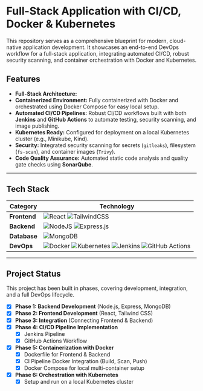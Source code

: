# Full-Stack Application with CI/CD, Docker & Kubernetes

This repository serves as a comprehensive blueprint for modern, cloud-native application development. It showcases an end-to-end DevOps workflow for a full-stack application, integrating automated CI/CD, robust security scanning, and container orchestration with Docker and Kubernetes.

## Features

-   **Full-Stack Architecture:**
-   **Containerized Environment:** Fully containerized with Docker and orchestrated using Docker Compose for easy local setup.
-   **Automated CI/CD Pipelines:** Robust CI/CD workflows built with both **Jenkins** and **GitHub Actions** to automate testing, security scanning, and image publishing.
-   **Kubernetes Ready:** Configured for deployment on a local Kubernetes cluster (e.g., Minikube, Kind).
-   **Security:** Integrated security scanning for secrets (`gitleaks`), filesystem (`fs-scan`), and container images (`Trivy`).
-   **Code Quality Assurance:** Automated static code analysis and quality gate checks using **SonarQube**.

---

## Tech Stack

| Category      | Technology                                                                                                                              |
| ------------- | --------------------------------------------------------------------------------------------------------------------------------------- |
| **Frontend** | ![React](https://img.shields.io/badge/react-%2320232a.svg?style=for-the-badge&logo=react&logoColor=%2361DAFB) ![TailwindCSS](https://img.shields.io/badge/tailwindcss-%2338B2AC.svg?style=for-the-badge&logo=tailwind-css&logoColor=white) |
| **Backend** | ![NodeJS](https://img.shields.io/badge/node.js-339933?style=for-the-badge&logo=nodedotjs&logoColor=white) ![Express.js](https://img.shields.io/badge/express.js-%23404d59.svg?style=for-the-badge&logo=express&logoColor=%2361DAFB) |
| **Database** | ![MongoDB](https://img.shields.io/badge/MongoDB-%234ea94b.svg?style=for-the-badge&logo=mongodb&logoColor=white)                           |
| **DevOps** | ![Docker](https://img.shields.io/badge/docker-%230db7ed.svg?style=for-the-badge&logo=docker&logoColor=white) ![Kubernetes](https://img.shields.io/badge/kubernetes-%23326ce5.svg?style=for-the-badge&logo=kubernetes&logoColor=white) ![Jenkins](https://img.shields.io/badge/jenkins-%232C5263.svg?style=for-the-badge&logo=jenkins&logoColor=white) ![GitHub Actions](https://img.shields.io/badge/github%20actions-%232671E5.svg?style=for-the-badge&logo=githubactions&logoColor=white) |

---

## Project Status

This project has been built in phases, covering development, integration, and a full DevOps lifecycle.

-   [x] **Phase 1: Backend Development** (Node.js, Express, MongoDB)
-   [x] **Phase 2: Frontend Development** (React, Tailwind CSS)
-   [x] **Phase 3: Integration** (Connecting Frontend & Backend)
-   [x] **Phase 4: CI/CD Pipeline Implementation**
    -   [x] Jenkins Pipeline
    -   [x] GitHub Actions Workflow
-   [x] **Phase 5: Containerization with Docker**
    -   [x] Dockerfile for Frontend & Backend
    -   [x] CI Pipeline Docker Integration (Build, Scan, Push)
    -   [x] Docker Compose for local multi-container setup
-   [x] **Phase 6: Orchestration with Kubernetes**
    -   [x] Setup and run on a local Kubernetes cluster
